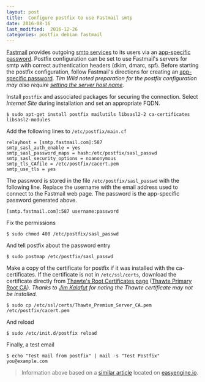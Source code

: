```yaml
---
layout: post
title:  Configure postfix to use Fastmail smtp
date: 2016-08-16
last_modified:  2016-12-26
categories: postfix debian fastmail
---
```


[Fastmail][5] provides outgoing [smtp services][3] to its users via an [app-specific password][4].  Postfix configuration can be set to use Fastmail's servers for smtp with correct authentication headers (dkim, dmarc, spf).  Before starting the postfix configuration, follow Fastmail's directions for creating an [app-specific password][4].  _Tim Wild noted preparation for the postfix configuration may also require [setting the server host name][9]._

Install `postfix` and associated packages for securing the connection.  Select *Internet Site* during installation and set an appropriate FQDN.

```
$ sudo apt-get install postfix mailutils libsasl2-2 ca-certificates libsasl2-modules
```

Add the following lines to `/etc/postfix/main.cf`

```
relayhost = [smtp.fastmail.com]:587
smtp_sasl_auth_enable = yes
smtp_sasl_password_maps = hash:/etc/postfix/sasl_passwd
smtp_sasl_security_options = noanonymous
smtp_tls_CAfile = /etc/postfix/cacert.pem
smtp_use_tls = yes
```

The password is stored in the file `/etc/postfix/sasl_passwd` with the following line.  Replace the username with the email address used to connect to the Fastmail web page.  The password is the app-specific password generated above.

```
[smtp.fastmail.com]:587 username:password
```

Fix the permissions

```
$ sudo chmod 400 /etc/postfix/sasl_passwd
```

And tell postfix about the password entry

```
$ sudo postmap /etc/postfix/sasl_passwd
```

Make a copy of the certificate for postfix if it was installed with the ca-certificates.  If the certificate is not in `/etc/ssl/certs`, download the certificate directly from [Thawte's Root Certificates page][7] ([Thawte Primary Root CA][6]). _Thanks to [Jim Kalafut][8] for noting the Thawte certificate may not be installed._

```
$ sudo cp /etc/ssl/certs/Thawte_Premium_Server_CA.pem /etc/postfix/cacert.pem
```

And reload 

```
$ sudo /etc/init.d/postfix reload
```

Finally, a test email

```
$ echo "Test mail from postfix" | mail -s "Test Postfix" you@example.com
```

> Information above based on a [similar article][1] located on [easyengine.io][2].


[1]: https://easyengine.io/tutorials/linux/ubuntu-postfix-gmail-smtp/
[2]: https://easyengine.io/tutorials/
[3]: https://www.fastmail.com/help/technical/servernamesandports.html#email
[4]: https://www.fastmail.com/help/clients/apppassword.html
[5]: http://www.fastmail.com
[6]: https://www.thawte.com/roots/thawte_Primary_Root_CA.pem 
[7]: https://www.thawte.com/roots/
[8]: https://kalafut.net
[9]: https://www.cyberciti.biz/faq/ubuntu-change-hostname-command/


[^1]: 
